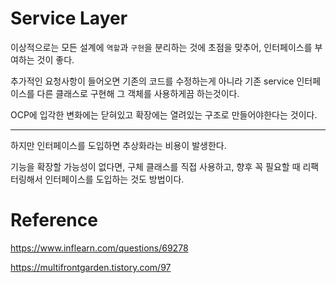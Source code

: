# Service Layer

이상적으로는 모든 설계에 ```역할```과 ```구현```을 분리하는 것에 초점을 맞추어, 인터페이스를 부여하는 것이 좋다.

추가적인 요청사항이 들어오면 기존의 코드를 수정하는게 아니라 기존 service 인터페이스를 다른 클래스로 구현해 그 객체를 사용하게끔 하는것이다. 

OCP에 입각한 변화에는 닫혀있고 확장에는 열려있는 구조로 만들어야한다는 것이다.

---

하지만 인터페이스를 도입하면 추상화라는 비용이 발생한다.

기능을 확장할 가능성이 없다면, 구체 클래스를 직접 사용하고, 향후 꼭 필요할 때 리팩터링해서 인터페이스를 도입하는 것도 방법이다.

# Reference

https://www.inflearn.com/questions/69278

 https://multifrontgarden.tistory.com/97

